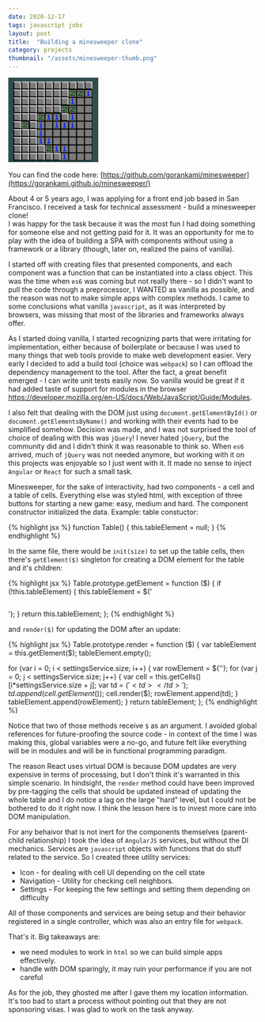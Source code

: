 ```yaml
---
date: 2020-12-17
tags: javascript jobs
layout: post
title:  "Building a minesweeper clone"
category: projects
thumbnail: "/assets/minesweeper-thumb.png"
---
```


![Minesweeper thumbnail](/assets/minesweeper-thumb.png)

You can find the code here: [https://github.com/gorankami/minesweeper](https://gorankami.github.io/minesweeper/)

About 4 or 5 years ago, I was applying for a front end job based in San Francisco. I received a task for technical assessment - build a minesweeper clone!  
I was happy for the task because it was the most fun I had doing something for someone else and not getting paid for it. It was an opportunity for me to play with 
the idea of building a SPA with components without using a framework or a library (though, later on, realized the pains of vanilla).

I started off with creating files that presented components, and each component was a function that can be instantiated into a class object. 
This was the time when `es6` was coming but not really there - so I didn't want to pull the code through a preprocessor, I WANTED as vanilla as possible, 
and the reason was not to make simple apps with complex methods. I came to some conclusions what vanilla `javascript`, as it was interpreted by browsers, 
was missing that most of the libraries and frameworks always offer.

As I started doing vanilla, I started recognizing parts that were irritating for implementation, either because of boilerplate or because I was used to many things 
that web tools provide to make web development easier. Very early I decided to add a build tool (choice was `webpack`) so I can offload the dependency management to the 
tool. After the fact, a great benefit emerged - I can write unit tests easily now. So vanilla would be great if it had added taste of support for modules in the 
browser https://developer.mozilla.org/en-US/docs/Web/JavaScript/Guide/Modules. 

I also felt that dealing with the DOM just using `document.getElementById()` or `document.getElementsByName()` and working with their events had to be simplified somehow. 
Decision was made, and I was not surprised the tool of choice of dealing with this was `jQuery`! I never hated `jQuery`, but the community did and I didn't think it was 
reasonable to think so. When `es6` arrived, much of `jQuery` was not needed anymore, but working with it on this projects was enjoyable so I just went with it. It made no 
sense to inject `Angular` or `React` for such a small task.

Minesweeper, for the sake of interactivity, had two components - a cell and a table of cells. Everything else was styled html, with exception of three buttons for 
starting a new game: easy, medium and hard. The component constructor initialized the data. Example: table constuctor:

{% highlight jsx %}
function Table() {
	this.tableElement = null;
}
{% endhighlight %}

In the same file, there would be `init(size)` to set up the table cells, then there's `getElement($)` singleton for creating a DOM element for the table and it's children:

{% highlight jsx %}
Table.prototype.getElement = function ($) {
  if (!this.tableElement) {
    this.tableElement = $('<table></table>');
  }
  return this.tableElement;
};
{% endhighlight %}

 and `render($)` for updating the DOM after an update:

{% highlight jsx %}
Table.prototype.render = function ($) {
  var tableElement = this.getElement($);
  tableElement.empty();

  for (var i = 0; i < settingsService.size; i++) {
    var rowElement = $('<tr></tr>');
    for (var j = 0; j < settingsService.size; j++) {
      var cell = this.getCells()[i*settingsService.size + j];
      var td = $('<td></td>');
      td.append(cell.getElement($));
      cell.render($);
      rowElement.append(td);
    }
    tableElement.append(rowElement);
  }
  return tableElement;
};
{% endhighlight %}

Notice that two of those methods receive `$` as an argument. I avoided global references for future-proofing the source code - in context of the time I was making this, global variables were a no-go, and future felt like everything will be in modules and will be in functional programming paradigm. 

The reason React uses virtual DOM is because DOM updates are very expensive in terms of processing, 
but I don't think it's warranted in this simple scenario. In hindsight, the `render` method could have been improved by pre-tagging the cells that should be updated instead of updating the whole table and I do notice a lag on the large "hard" level, but I could not be bothered to do it right now. I think the lesson here is to invest more care into DOM manipulation.

For any behaivor that is not inert for the components themselves (parent-child relationship) I took the idea of `AngularJS`
services, but without the DI mechanics. Services are `javascript` objects with functions that do stuff related to the service. So I created three utility services:
* Icon - for dealing with cell UI depending on the cell state
* Navigation - Utility for checking cell neighbors.
* Settings -  For keeping the few settings and setting them depending on difficulty

All of those components and services are being setup and their behavior registered in a single controller, which was also an entry file for `webpack`. 

That's it. Big takeaways are:
* we need modules to work in `html` so we can build simple apps effectively.
* handle with DOM sparingly, it may ruin your performance if you are not careful

As for the job, they ghosted me after I gave them my location information. It's too bad to start a process without pointing out that they are not sponsoring visas. I was glad to work on the task anyway.
